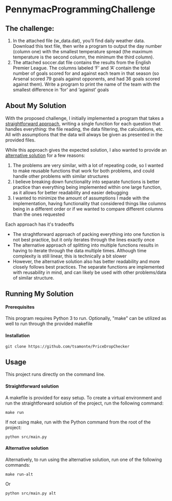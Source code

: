 #    PennymacProgrammingChallenge

## The challenge:
1. In the attached file (w_data.dat), you’ll find daily weather data. Download this text file, then write a program to output the day number (column one) with the smallest temperature spread (the maximum temperature is the second column, the minimum the third column).
2. The attached soccer.dat file contains the results from the English Premier League. The columns labeled ‘F’ and ‘A’ contain the total number of goals scored for and against each team in that season (so Arsenal scored 79 goals against opponents, and had 36 goals scored against them). Write a program to print the name of the team with the smallest difference in ‘for’ and ‘against’ goals

## About My Solution
With the proposed challenge, I initially implemented a program that takes a [straightforward approach](https://github.com/tsamonte/PennymacProgrammingChallenge/tree/master/src/straightforward_solution), writing a single function for each question that handles everything: the file reading, the data filtering, the calculations, etc. All with assumptions that the data will always be given as presented in the provided files. 


While this approach gives the expected solution, I also wanted to provide an [alternative solution](https://github.com/tsamonte/PennymacProgrammingChallenge/tree/master/src/alternative_solution) for a few reasons:
1. The problems are very similar, with a lot of repeating code, so I wanted to make reusable functions that work for both problems, and could handle other problems with similar structures
2. I believe breaking down functionality into separate functions is better practice than everything being implemented within one large function, as it allows for better readability and easier debugging
3. I wanted to minimize the amount of assumptions I made with the implementation, having functionality that considered things like columns being in a different order or if we wanted to compare different columns than the ones requested

Each approach has it's tradeoffs
- The straghtforward approach of packing everything into one function is not best practice, but it only iterates through the lines exactly once
- The alternative approach of splitting into multiple functions results in having to iterate through the data multiple times. Although time complexity is still linear, this is technically a bit slower
- However, the alternative solution also has better readability and more closely follows best practices. The separate functions are implemented with reusability in mind, and can likely be used with other problems/data of similar structure.
  
## Running My Solution

#### Prerequisites
This program requires Python 3 to run. Optionally, "make" can be utilized as well to run through the provided makefile

#### Installation
    git clone https://github.com/tsamonte/PriceDropChecker

## Usage
This project runs directly on the command line.

#### Straightforward solution
A makefile is provided for easy setup. To create a virtual environment and run the straightforward solution of the project, run the following command:
  
    make run
    
  If not using make, run with the Python command from the root of the project:
    
    python src/main.py
    
#### Alternative solution
Alternatively, to run using the alternative solution, run one of the following commands:

    make run-alt
  
  Or

    python src/main.py alt
